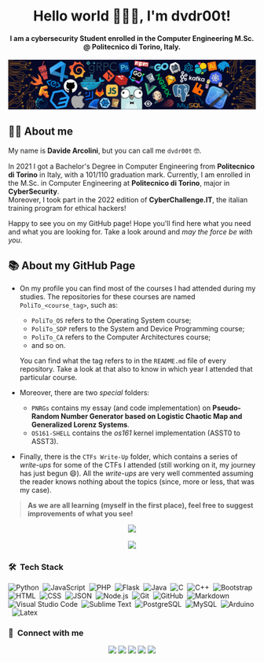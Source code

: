 <div align="center">
<h1 align="center">Hello world 🧙🏼‍♂️, I'm dvdr00t!</h1>
<h4 align="center">I am a cybersecurity Student enrolled in the  Computer Engineering M.Sc. @ Politecnico di Torino, Italy. </h4>
</div>

![header](header.png)


## 🧑‍💻 About me
My name is **Davide Arcolini**, but you can call me `dvdr00t` 🤓. 

In 2021 I got a Bachelor's Degree in Computer Engineering from **Politecnico di Torino** in Italy, with a 101/110 graduation mark. Currently, I am enrolled in the M.Sc. in Computer Engineering  at **Politecnico di Torino**, major in **CyberSecurity**.\
Moreover, I took part in the 2022 edition of **CyberChallenge.IT**, the italian training program for ethical hackers!

Happy to see you on my GitHub page! Hope you'll find here what you need and what you are looking for. Take a look around and *may the force be with you*.

## 📚 About my GitHub Page
- On my profile you can find most of the courses I had attended during my studies. The repositories for these courses are named `PoliTo_<course_tag>`, such as: 
  - `PoliTo_OS` refers to the Operating System course;
  - `PoliTo_SDP` refers to the System and Device Programming course;
  - `PoliTo_CA` refers to the Computer Architectures course;
  - and so on.

  You can find what the tag refers to in the `README.md` file of every repository. Take a look at that also to know in which year I attended that particular course.

- Moreover, there are two *special* folders: 
  - `PNRGs` contains my essay (and code implementation) on **Pseudo-Random Number Generator based on Logistic Chaotic Map and Generalized Lorenz Systems**. 
  - `OS161-SHELL` contains the *os161* kernel implementation (ASST0 to ASST3). 
  
- Finally, there is the `CTFs Write-Up` folder, which contains a series of *write-ups* for some of the CTFs I attended (still working on it, my journey has just begun 😄). All the *write-ups* are very well commented assuming the reader knows nothing about the topics (since, more or less, that was my case).

> **As we are all learning (myself in the first place), feel free to suggest improvements of what you see!**

<p align="center"><img src="https://github-readme-stats.vercel.app/api/top-langs/?username=DavideArcolini&layout=compact&hide=TSQL&theme=chartreuse-dark"></p>
<p align="center" ><img src="https://github-readme-stats.vercel.app/api?username=DavideArcolini&count_private=true&show_icons=true&&theme=chartreuse-dark&include_all_commits=true" width="400"></p> 

### 🛠 &nbsp;Tech Stack
![Python](https://img.shields.io/badge/-Python-05122A?style=flat&logo=python)&nbsp;
![JavaScript](https://img.shields.io/badge/-JavaScript-05122A?style=flat&logo=javascript)&nbsp;
![PHP](https://img.shields.io/badge/-PHP-05122A?style=flat&logo=php&logoColor=777BB4)&nbsp;
![Flask](https://img.shields.io/badge/-Flask-05122A?style=flat&logo=flask)&nbsp;
![Java](https://img.shields.io/badge/-Java-05122A?style=flat&logo=Java&logoColor=FFA518)&nbsp;
![C](https://img.shields.io/badge/-C-05122A?style=flat&logo=C&logoColor=A8B9CC)&nbsp;
![C++](https://img.shields.io/badge/-C++-05122A?style=flat&logo=C%2B%2B&logoColor=00599C)&nbsp;
![Bootstrap](https://img.shields.io/badge/-Bootstrap-05122A?style=flat&logo=bootstrap&logoColor=563D7C)&nbsp;
![HTML](https://img.shields.io/badge/-HTML-05122A?style=flat&logo=HTML5)&nbsp;
![CSS](https://img.shields.io/badge/-CSS-05122A?style=flat&logo=CSS3&logoColor=1572B6)&nbsp;
![JSON](https://img.shields.io/badge/-JSON-05122A?style=flat&logo=json&logoColor=000000)&nbsp;
![Node.js](https://img.shields.io/badge/-Node.js-05122A?style=flat&logo=node.js&logoColor=339933)&nbsp;
![Git](https://img.shields.io/badge/-Git-05122A?style=flat&logo=git)&nbsp;
![GitHub](https://img.shields.io/badge/-GitHub-05122A?style=flat&logo=github)&nbsp;
![Markdown](https://img.shields.io/badge/-Markdown-05122A?style=flat&logo=markdown)&nbsp;
![Visual Studio Code](https://img.shields.io/badge/-Visual%20Studio%20Code-05122A?style=flat&logo=visual-studio-code&logoColor=007ACC)&nbsp;
![Sublime Text](https://img.shields.io/badge/-Sublime%20Text-05122A?style=flat&logo=sublime-text&logoColor=FF9800)&nbsp;
![PostgreSQL](https://img.shields.io/badge/-PostgreSQL-05122A?style=flat&logo=postgresql&logoColor=336791)&nbsp;
![MySQL](https://img.shields.io/badge/-MySQL-05122A?style=flat&logo=mysql&logoColor=4479A1)&nbsp;
![Arduino](https://img.shields.io/badge/-Arduino-05122A?style=flat&logo=arduino&logoColor=00979D)&nbsp;
![Latex](https://img.shields.io/badge/-Latex-05122A?style=flat&logo=latex&logoColor=008080)&nbsp;

### :link: &nbsp;Connect with me

<p align="center">
<a href="https://t.me/dvdr00t"><img src="https://img.shields.io/badge/-dvdr00t-3769ab?style=for-the-badge&logo=Telegram&logoColor=white"/></a>
<a href="https://linkedin.com/in/DavideArcolini"><img src="https://img.shields.io/badge/-Davide%20Arcolini-0077B5?style=for-the-badge&logo=Linkedin&logoColor=white"/></a>
<a href="mailto:davide.arcolini@studenti.polito.it"><img src="https://img.shields.io/badge/-davide.arcolini@studenti.polito.it-D14836?style=for-the-badge&logo=Mail.Ru&logoColor=white"/></a>
<a href="https://instagram.com/davide_arcolini"><img src="https://img.shields.io/badge/-davide_arcolini-E4405F?style=for-the-badge&logo=Instagram&logoColor=white"/></a>
<a href="https://twitter.com/arcolini_davide"><img src="https://img.shields.io/badge/-arcolini_davide-1DA1F2?style=for-the-badge&logo=twitter&logoColor=white"/></a>
</p>

